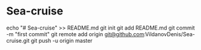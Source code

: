 # Sea-cruise
echo "# Sea-cruise" >> README.md
git init
git add README.md
git commit -m "first commit"
git remote add origin git@github.com:VildanovDenis/Sea-cruise.git
git push -u origin master

